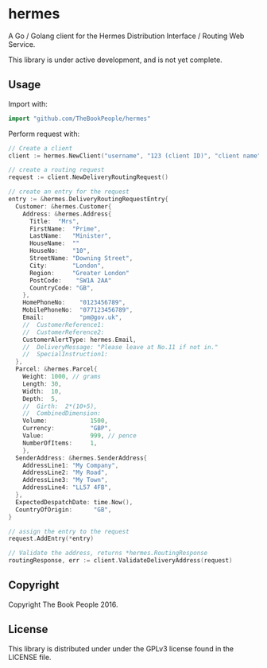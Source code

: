 hermes
======

A Go / Golang client for the Hermes Distribution Interface / Routing Web Service.

This library is under active development, and is not yet complete.

Usage
-----

Import with:
```go
import "github.com/TheBookPeople/hermes"
```

Perform request with:
```go
// Create a client
client := hermes.NewClient("username", "123 (client ID)", "client name", "password")

// create a routing request
request := client.NewDeliveryRoutingRequest()

// create an entry for the request
entry := &hermes.DeliveryRoutingRequestEntry{
  Customer: &hermes.Customer{
    Address: &hermes.Address{
      Title:  "Mrs",
      FirstName:  "Prime",
      LastName:   "Minister",
      HouseName:  ""
      HouseNo:    "10",
      StreetName: "Downing Street",
      City:       "London",
      Region:     "Greater London"
      PostCode:    "SW1A 2AA"
      CountryCode: "GB",
    },
    HomePhoneNo:    "0123456789",
    MobilePhoneNo:  "077123456789",
    Email:          "pm@gov.uk",
    //  CustomerReference1:
    //  CustomerReference2:
    CustomerAlertType: hermes.Email,
    //  DeliveryMessage: "Please leave at No.11 if not in."
    //  SpecialInstruction1:
  },
  Parcel: &hermes.Parcel{
    Weight: 1000, // grams
    Length: 30,
    Width:  10,
    Depth:  5,
    //  Girth:  2*(10+5),
    //  CombinedDimension:
    Volume:            1500,
    Currency:          "GBP",
    Value:             999, // pence
    NumberOfItems:     1,
    },
  SenderAddress: &hermes.SenderAddress{
    AddressLine1: "My Company",
    AddressLine2: "My Road",
    AddressLine3: "My Town",
    AddressLine4: "LL57 4FB",
  },
  ExpectedDespatchDate: time.Now(),
  CountryOfOrigin:      "GB",
}

// assign the entry to the request
request.AddEntry(*entry)

// Validate the address, returns *hermes.RoutingResponse
routingResponse, err := client.ValidateDeliveryAddress(request)
```

Copyright
---------

Copyright The Book People 2016.

License
-------

This library is distributed under under the GPLv3 license found in the LICENSE file.

